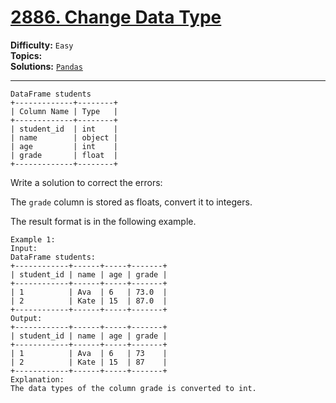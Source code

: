 # [2886. Change Data Type](https://leetcode.com/problems/change-data-type/)

**Difficulty:** `Easy`  
**Topics:**   
**Solutions:** [`Pandas`](../../src/python/challenges/problems/pandas/change_data_type_test.py)  

---

```
DataFrame students
+-------------+--------+
| Column Name | Type   |
+-------------+--------+
| student_id  | int    |
| name        | object |
| age         | int    |
| grade       | float  |
+-------------+--------+
```

Write a solution to correct the errors:

The `grade` column is stored as floats, convert it to integers.

The result format is in the following example.

```
Example 1:
Input:
DataFrame students:
+------------+------+-----+-------+
| student_id | name | age | grade |
+------------+------+-----+-------+
| 1          | Ava  | 6   | 73.0  |
| 2          | Kate | 15  | 87.0  |
+------------+------+-----+-------+
Output:
+------------+------+-----+-------+
| student_id | name | age | grade |
+------------+------+-----+-------+
| 1          | Ava  | 6   | 73    |
| 2          | Kate | 15  | 87    |
+------------+------+-----+-------+
Explanation: 
The data types of the column grade is converted to int.
```